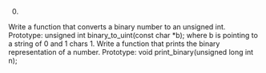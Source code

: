 0.
Write a function that converts a binary number to an unsigned int.
Prototype: unsigned int binary_to_uint(const char *b);
where b is pointing to a string of 0 and 1 chars
1.
Write a function that prints the binary representation of a number.
Prototype: void print_binary(unsigned long int n);
